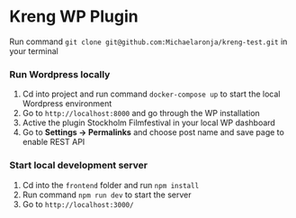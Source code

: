 # Kreng WP Plugin

Run command `git clone git@github.com:Michaelaronja/kreng-test.git` in your terminal

### Run Wordpress locally 
1. Cd into project and run command `docker-compose up` to start the local Wordpress environment
2. Go to `http://localhost:8000` and go through the WP installation
3. Active the plugin Stockholm Filmfestival in your local WP dashboard
4. Go to **Settings -> Permalinks** and choose post name and save page to enable REST API 

### Start local development server
1. Cd into the `frontend` folder and run `npm install`
2. Run command `npm run dev` to start the server
3. Go to `http://localhost:3000/`
